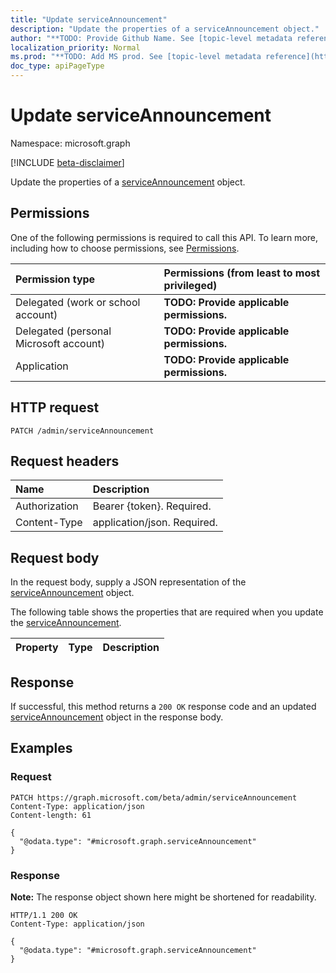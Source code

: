 ```yaml
---
title: "Update serviceAnnouncement"
description: "Update the properties of a serviceAnnouncement object."
author: "**TODO: Provide Github Name. See [topic-level metadata reference](https://msgo.azurewebsites.net/add/document/guidelines/metadata.html#topic-level-metadata)**"
localization_priority: Normal
ms.prod: "**TODO: Add MS prod. See [topic-level metadata reference](https://msgo.azurewebsites.net/add/document/guidelines/metadata.html#topic-level-metadata)**"
doc_type: apiPageType
---
```


# Update serviceAnnouncement
Namespace: microsoft.graph

[!INCLUDE [beta-disclaimer](../../includes/beta-disclaimer.md)]

Update the properties of a [serviceAnnouncement](../resources/serviceannouncement.md) object.

## Permissions
One of the following permissions is required to call this API. To learn more, including how to choose permissions, see [Permissions](/graph/permissions-reference).

|Permission type|Permissions (from least to most privileged)|
|:---|:---|
|Delegated (work or school account)|**TODO: Provide applicable permissions.**|
|Delegated (personal Microsoft account)|**TODO: Provide applicable permissions.**|
|Application|**TODO: Provide applicable permissions.**|

## HTTP request

<!-- {
  "blockType": "ignored"
}
-->
``` http
PATCH /admin/serviceAnnouncement
```

## Request headers
|Name|Description|
|:---|:---|
|Authorization|Bearer {token}. Required.|
|Content-Type|application/json. Required.|

## Request body
In the request body, supply a JSON representation of the [serviceAnnouncement](../resources/serviceannouncement.md) object.

The following table shows the properties that are required when you update the [serviceAnnouncement](../resources/serviceannouncement.md).

|Property|Type|Description|
|:---|:---|:---|



## Response

If successful, this method returns a `200 OK` response code and an updated [serviceAnnouncement](../resources/serviceannouncement.md) object in the response body.

## Examples

### Request
<!-- {
  "blockType": "request",
  "name": "update_serviceannouncement"
}
-->
``` http
PATCH https://graph.microsoft.com/beta/admin/serviceAnnouncement
Content-Type: application/json
Content-length: 61

{
  "@odata.type": "#microsoft.graph.serviceAnnouncement"
}
```


### Response
**Note:** The response object shown here might be shortened for readability.
<!-- {
  "blockType": "response",
  "truncated": true
}
-->
``` http
HTTP/1.1 200 OK
Content-Type: application/json

{
  "@odata.type": "#microsoft.graph.serviceAnnouncement"
}
```

